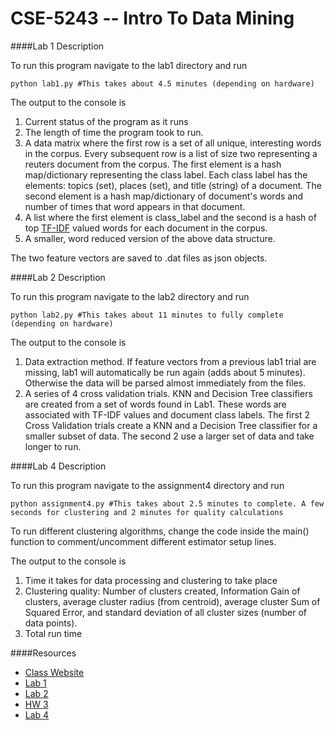 # CSE-5243 -- Intro To Data Mining

####Lab 1 Description

To run this program navigate to the lab1 directory and run 
```
python lab1.py #This takes about 4.5 minutes (depending on hardware)
```
The output to the console is 

1. Current status of the program as it runs
2. The length of time the program took to run.
3. A data matrix where the first row is a set of all unique, interesting words in the corpus. Every subsequent row is a list of size two representing a reuters document from the corpus. The first element is a hash map/dictionary representing the class label. Each class label has the elements: topics (set), places (set), and title (string) of a document. The second element is a hash map/dictionary of document's words and number of times that word appears in that document.
4. A list where the first element is class_label and the second is a hash of top [TF-IDF](https://en.wikipedia.org/wiki/Tf%E2%80%93idf) valued words for each document in the corpus.
5. A smaller, word reduced version of the above data structure.

The two feature vectors are saved to .dat files as json objects.

####Lab 2 Description

To run this program navigate to the lab2 directory and run 
```
python lab2.py #This takes about 11 minutes to fully complete (depending on hardware)
```
The output to the console is 

1. Data extraction method. If feature vectors from a previous lab1 trial are missing, lab1 will automatically be run again (adds about 5 minutes). Otherwise the data will be parsed almost immediately from the files.
2. A series of 4 cross validation trials. KNN and Decision Tree classifiers are created from a set of words found in Lab1. These words are associated with TF-IDF values and document class labels. The first 2 Cross Validation trials create a KNN and a Decision Tree classifier for a smaller subset of data. The second 2 use a larger set of data and take longer to run.

####Lab 4 Description

To run this program navigate to the assignment4 directory and run 
```
python assignment4.py #This takes about 2.5 minutes to complete. A few seconds for clustering and 2 minutes for quality calculations
```
To run different clustering algorithms, change the code inside the main() function to comment/uncomment different estimator setup lines.

The output to the console is 

1. Time it takes for data processing and clustering to take place
2. Clustering quality: Number of clusters created, Information Gain of clusters, average cluster radius (from centroid), average cluster Sum of Squared Error, and standard deviation of all cluster sizes (number of data points).
3. Total run time

####Resources

* [Class Website](http://web.cse.ohio-state.edu/~srini/674/)
* [Lab 1](http://web.cse.ohio-state.edu/~srini/674/assignment1.doc)
* [Lab 2](http://web.cse.ohio-state.edu/~srini/674/assign2.doc)
* [HW 3](http://web.cse.ohio-state.edu/%7Esrini/674/NewAssign3.docx)
* [Lab 4](http://web.cse.ohio-state.edu/%7Esrini/674/newassign4.doc)
